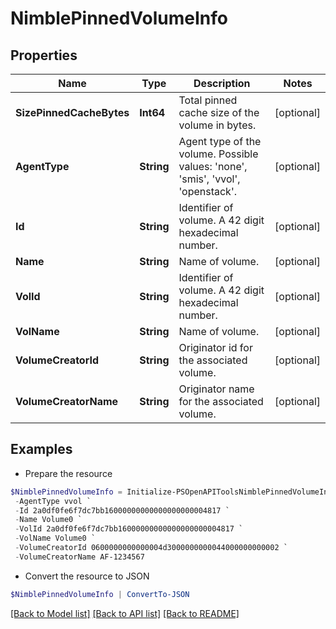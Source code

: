 # NimblePinnedVolumeInfo
## Properties

Name | Type | Description | Notes
------------ | ------------- | ------------- | -------------
**SizePinnedCacheBytes** | **Int64** | Total pinned cache size of the volume in bytes. | [optional] 
**AgentType** | **String** | Agent type of the volume. Possible values: &#39;none&#39;, &#39;smis&#39;, &#39;vvol&#39;, &#39;openstack&#39;. | [optional] 
**Id** | **String** | Identifier of volume. A 42 digit hexadecimal number. | [optional] 
**Name** | **String** | Name of volume. | [optional] 
**VolId** | **String** | Identifier of volume. A 42 digit hexadecimal number. | [optional] 
**VolName** | **String** | Name of volume. | [optional] 
**VolumeCreatorId** | **String** | Originator id for the associated volume. | [optional] 
**VolumeCreatorName** | **String** | Originator name for the associated volume. | [optional] 

## Examples

- Prepare the resource
```powershell
$NimblePinnedVolumeInfo = Initialize-PSOpenAPIToolsNimblePinnedVolumeInfo  -SizePinnedCacheBytes 4817 `
 -AgentType vvol `
 -Id 2a0df0fe6f7dc7bb16000000000000000000004817 `
 -Name Volume0 `
 -VolId 2a0df0fe6f7dc7bb16000000000000000000004817 `
 -VolName Volume0 `
 -VolumeCreatorId 0600000000000004d3000000000044000000000002 `
 -VolumeCreatorName AF-1234567
```

- Convert the resource to JSON
```powershell
$NimblePinnedVolumeInfo | ConvertTo-JSON
```

[[Back to Model list]](../README.md#documentation-for-models) [[Back to API list]](../README.md#documentation-for-api-endpoints) [[Back to README]](../README.md)

